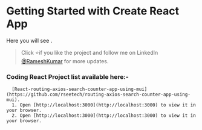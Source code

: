 # Getting Started with Create React App

Here you will see . 

   > Click :star:if you like the project and follow me on LinkedIn [@RameshKumar](https://www.linkedin.com/in/ramesh-kumar-choudhary/) for more updates. 
   
   ### Coding React Project list available here:-
   
      [React-routing-axios-search-counter-app-using-mui](https://github.com/rseetech/routing-axios-search-counter-app-using-mui).
      1. Open [http://localhost:3000](http://localhost:3000) to view it in your browser.
      2. Open [http://localhost:3000](http://localhost:3000) to view it in your browser.
